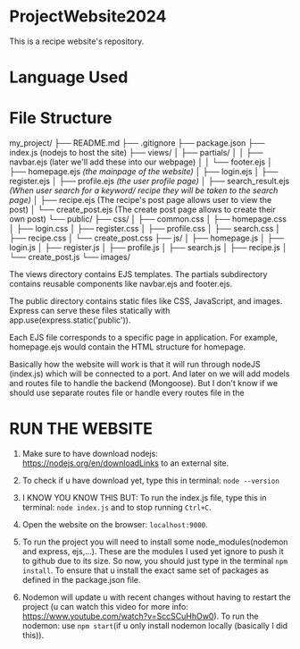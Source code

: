 # ProjectWebsite2024
This is a recipe website's repository. 

# Language Used

# File Structure
my_project/
├── README.md
├── .gitignore
├── package.json
├── index.js (nodejs to host the site)
├── views/
│   ├── partials/
│   │   ├── navbar.ejs (later we'll add these into our webpage)
│   │   └── footer.ejs
│   ├── homepage.ejs *(the mainpage of the website)*
│   ├── login.ejs 
│   ├── register.ejs
│   ├── profile.ejs *(the user profile page)*
│   ├── search_result.ejs *(When user search for a keyword/ recipe they will be taken to the search page)*
│   ├── recipe.ejs (The recipe's post page allows user to view the post)
│   └── create_post.ejs (The create post page allows to create their own post)
└── public/
    ├── css/
    │   ├── common.css
    │   ├── homepage.css
    │   ├── login.css
    │   ├── register.css
    │   ├── profile.css
    │   ├── search.css
    │   ├── recipe.css
    │   └── create_post.css
    ├── js/
    │   ├── homepage.js
    │   ├── login.js
    │   ├── register.js
    │   ├── profile.js
    │   ├── search.js
    │   ├── recipe.js
    │   └── create_post.js
    └── images/

The views directory contains EJS templates. The partials subdirectory contains reusable components like navbar.ejs and footer.ejs.

The public directory contains static files like CSS, JavaScript, and images. Express can serve these files statically with app.use(express.static('public')).

Each EJS file corresponds to a specific page in application. For example, homepage.ejs would contain the HTML structure for homepage. 

Basically how the website will work is that it will run through nodeJS (index.js) which will be connected to a port. And later on we will add models and routes file to handle the backend (Mongoose). But I don't know if we should use separate routes file or handle every routes file in the 

# RUN THE WEBSITE
  1. Make sure to have download nodejs: https://nodejs.org/en/downloadLinks to an external site.
  2. To check if u have download yet, type this in terminal: `node --version`

  3. I KNOW YOU KNOW THIS BUT: To run the index.js file, type this in terminal: `node index.js` and to stop running `Ctrl+C`.
  
  4. Open the website on the browser: `localhost:9000`.

  5. To run the project you will need to install some node_modules(nodemon and express, ejs,...). These are the modules I used yet ignore to push it to github due to its size. So now, you should just type in the terminal `npm install`. To ensure that u install the exact same set of packages as defined in the package.json file.


  6. Nodemon will update u with recent changes without having to restart the project (u can watch this video for more info: https://www.youtube.com/watch?v=SccSCuHhOw0). To run the nodemon: use `npm start`(if u only install nodemon locally (basically I did this)). 
  

  